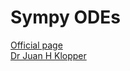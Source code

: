 
# Sympy ODEs
[Official page](https://docs.sympy.org/latest/modules/solvers/ode.html) <br>
[Dr Juan H Klopper](https://github.com/juanklopper/Differential-Equations/)
